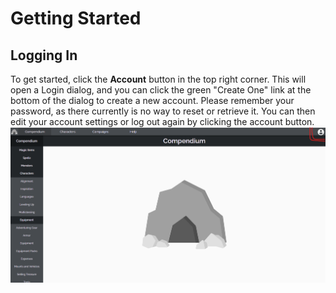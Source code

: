 # Getting Started

## Logging In
To get started, click the **Account** button in the top right corner. This will open a Login dialog, and you can click the green "Create One" link at the bottom of the dialog to create a new account. Please remember your password, as there currently is no way to reset or retrieve it. You can then edit your account settings or log out again by clicking the account button.
![Account Button](../assets/docs/1.png)


